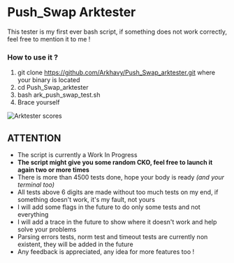 # Push_Swap Arktester
This tester is my first ever bash script, if something does not work correctly, feel free to mention it to me !

### How to use it ?
1. git clone https://github.com/Arkhavy/Push_Swap_arktester.git where your binary is located
2. cd Push_Swap_arktester
3. bash ark_push_swap_test.sh
4. Brace yourself

![Arktester scores](https://cdn.discordapp.com/attachments/910254981377052682/927094846391472148/Screen_Shot_2022-01-02_at_8.03.26_AM.png)

## ATTENTION
- The script is currently a Work In Progress
- **The script might give you some random CKO, feel free to launch it again two or more times**
- There is more than 4500 tests done, hope your body is ready *(and your terminal too)*
- All tests above 6 digits are made without too much tests on my end, if something doesn't work, it's my fault, not yours
- I will add some flags in the future to do only some tests and not everything
- I will add a trace in the future to show where it doesn't work and help solve your problems
- Parsing errors tests, norm test and timeout tests are currently non existent, they will be added in the future
- Any feedback is appreciated, any idea for more features too !
